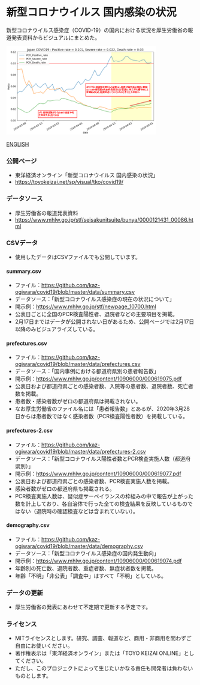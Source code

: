 # 新型コロナウイルス 国内感染の状況
新型コロナウイルス感染症（COVID-19）の国内における状況を厚生労働省の報道発表資料からビジュアルにまとめた。

<img src="https://github.com/nyoshimura/covid19/blob/master/img/2020-05-01-wcomment.png?raw=true" alt="drawing" width="400"/>

[ENGLISH](https://github.com/kaz-ogiwara/covid19/blob/master/README.en.md)


### 公開ページ
- 東洋経済オンライン「新型コロナウイルス 国内感染の状況」
- https://toyokeizai.net/sp/visual/tko/covid19/

### データソース
- 厚生労働省の報道発表資料
- https://www.mhlw.go.jp/stf/seisakunitsuite/bunya/0000121431_00086.html

### CSVデータ
- 使用したデータはCSVファイルでも公開しています。

#### summary.csv
- ファイル：https://github.com/kaz-ogiwara/covid19/blob/master/data/summary.csv
- データソース：「新型コロナウイルス感染症の現在の状況について」
- 開示例：https://www.mhlw.go.jp/stf/newpage_10700.html
- 公表日ごとに全国のPCR検査陽性者、退院者などの主要項目を掲載。
- 2月17日まではデータが公開されない日があるため、公開ページでは2月17日以降のみビジュアライズしている。

#### prefectures.csv
- ファイル：https://github.com/kaz-ogiwara/covid19/blob/master/data/prefectures.csv
- データソース：「国内事例における都道府県別の患者報告数」
- 開示例：https://www.mhlw.go.jp/content/10906000/000619075.pdf
- 公表日および都道府県ごとの感染者数、入院等の患者数、退院者数、死亡者数を掲載。
- 患者数・感染者数がゼロの都道府県は掲載されない。
- なお厚生労働省のファイル名には「患者報告数」とあるが、2020年3月28日からは患者数ではなく感染者数（PCR検査陽性者数）を掲載している。

#### prefectures-2.csv
- ファイル：https://github.com/kaz-ogiwara/covid19/blob/master/data/prefectures-2.csv
- データソース：「新型コロナウイルス陽性者数とPCR検査実施人数（都道府県別）」
- 開示例：https://www.mhlw.go.jp/content/10906000/000619077.pdf
- 公表日および都道府県ごとの感染者数、PCR検査実施人数を掲載。
- 感染者数がゼロの都道府県も掲載される。
- PCR検査実施人数は、疑似症サーベイランスの枠組みの中で報告が上がった数を計上しており、各自治体で行った全ての検査結果を反映しているものではない（退院時の確認検査などは含まれていない）。

#### demography.csv
- ファイル：https://github.com/kaz-ogiwara/covid19/blob/master/data/demography.csv
- データソース：「新型コロナウイルス感染症の国内発生動向」
- 開示例：https://www.mhlw.go.jp/content/10906000/000619074.pdf
- 年齢別の死亡数、退院者数、重症者数、無症状者数を掲載。
- 年齢「不明」「非公表」「調査中」はすべて「不明」としている。

### データの更新
- 厚生労働省の発表にあわせて不定期で更新する予定です。

### ライセンス
- MITライセンスとします。研究、調査、報道など、商用・非商用を問わずご自由にお使いください。
- 著作権表示は「東洋経済オンライン」または「TOYO KEIZAI ONLINE」としてください。
- ただし、このプロジェクトによって生じたいかなる責任も開発者は負わないものとします。
